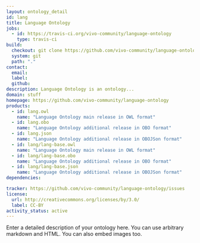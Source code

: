 ```yaml
---
layout: ontology_detail
id: lang
title: Language Ontology
jobs:
  - id: https://travis-ci.org/vivo-community/language-ontology
    type: travis-ci
build:
  checkout: git clone https://github.com/vivo-community/language-ontology.git
  system: git
  path: "."
contact:
  email: 
  label: 
  github: 
description: Language Ontology is an ontology...
domain: stuff
homepage: https://github.com/vivo-community/language-ontology
products:
  - id: lang.owl
    name: "Language Ontology main release in OWL format"
  - id: lang.obo
    name: "Language Ontology additional release in OBO format"
  - id: lang.json
    name: "Language Ontology additional release in OBOJSon format"
  - id: lang/lang-base.owl
    name: "Language Ontology main release in OWL format"
  - id: lang/lang-base.obo
    name: "Language Ontology additional release in OBO format"
  - id: lang/lang-base.json
    name: "Language Ontology additional release in OBOJSon format"
dependencies:

tracker: https://github.com/vivo-community/language-ontology/issues
license:
  url: http://creativecommons.org/licenses/by/3.0/
  label: CC-BY
activity_status: active
---
```


Enter a detailed description of your ontology here. You can use arbitrary markdown and HTML.
You can also embed images too.

